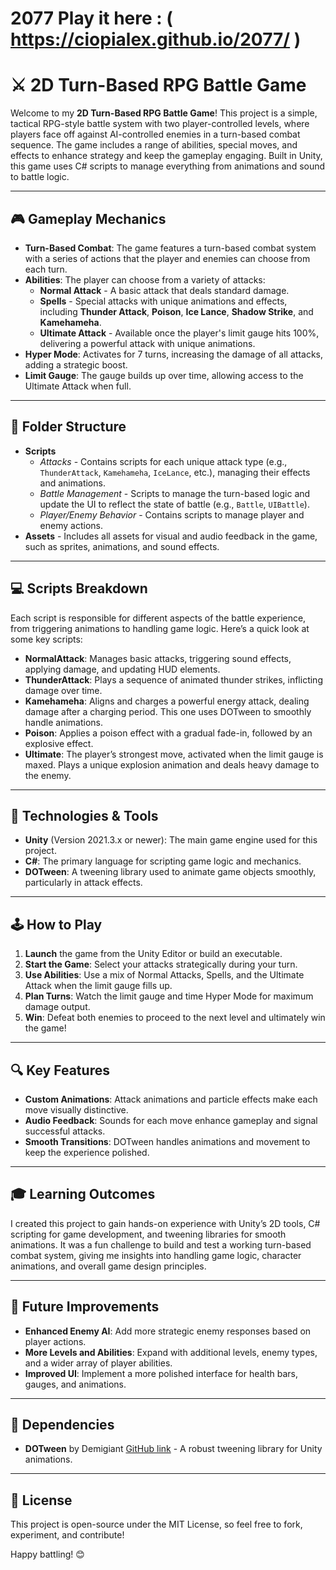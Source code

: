 # 2077   Play it here : ( https://ciopialex.github.io/2077/ )
# ⚔️ 2D Turn-Based RPG Battle Game

Welcome to my **2D Turn-Based RPG Battle Game**! This project is a simple, tactical RPG-style battle system with two player-controlled levels, where players face off against AI-controlled enemies in a turn-based combat sequence. The game includes a range of abilities, special moves, and effects to enhance strategy and keep the gameplay engaging. Built in Unity, this game uses C# scripts to manage everything from animations and sound to battle logic.

---

## 🎮 Gameplay Mechanics

- **Turn-Based Combat**: The game features a turn-based combat system with a series of actions that the player and enemies can choose from each turn.
- **Abilities**: The player can choose from a variety of attacks:
  - **Normal Attack** - A basic attack that deals standard damage.
  - **Spells** - Special attacks with unique animations and effects, including **Thunder Attack**, **Poison**, **Ice Lance**, **Shadow Strike**, and **Kamehameha**.
  - **Ultimate Attack** - Available once the player's limit gauge hits 100%, delivering a powerful attack with unique animations.
- **Hyper Mode**: Activates for 7 turns, increasing the damage of all attacks, adding a strategic boost.
- **Limit Gauge**: The gauge builds up over time, allowing access to the Ultimate Attack when full.
  
---

## 📂 Folder Structure

- **Scripts**
  - *Attacks* - Contains scripts for each unique attack type (e.g., `ThunderAttack`, `Kamehameha`, `IceLance`, etc.), managing their effects and animations.
  - *Battle Management* - Scripts to manage the turn-based logic and update the UI to reflect the state of battle (e.g., `Battle`, `UIBattle`).
  - *Player/Enemy Behavior* - Contains scripts to manage player and enemy actions.
- **Assets** - Includes all assets for visual and audio feedback in the game, such as sprites, animations, and sound effects.
  
---

## 💻 Scripts Breakdown

Each script is responsible for different aspects of the battle experience, from triggering animations to handling game logic. Here’s a quick look at some key scripts:

- **NormalAttack**: Manages basic attacks, triggering sound effects, applying damage, and updating HUD elements.
- **ThunderAttack**: Plays a sequence of animated thunder strikes, inflicting damage over time.
- **Kamehameha**: Aligns and charges a powerful energy attack, dealing damage after a charging period. This one uses DOTween to smoothly handle animations.
- **Poison**: Applies a poison effect with a gradual fade-in, followed by an explosive effect.
- **Ultimate**: The player’s strongest move, activated when the limit gauge is maxed. Plays a unique explosion animation and deals heavy damage to the enemy.

---

## 🔧 Technologies & Tools

- **Unity** (Version 2021.3.x or newer): The main game engine used for this project.
- **C#**: The primary language for scripting game logic and mechanics.
- **DOTween**: A tweening library used to animate game objects smoothly, particularly in attack effects.

---

## 🕹️ How to Play

1. **Launch** the game from the Unity Editor or build an executable.
2. **Start the Game**: Select your attacks strategically during your turn.
3. **Use Abilities**: Use a mix of Normal Attacks, Spells, and the Ultimate Attack when the limit gauge fills up.
4. **Plan Turns**: Watch the limit gauge and time Hyper Mode for maximum damage output.
5. **Win**: Defeat both enemies to proceed to the next level and ultimately win the game!

---

## 🔍 Key Features

- **Custom Animations**: Attack animations and particle effects make each move visually distinctive.
- **Audio Feedback**: Sounds for each move enhance gameplay and signal successful attacks.
- **Smooth Transitions**: DOTween handles animations and movement to keep the experience polished.

---

## 🎓 Learning Outcomes

I created this project to gain hands-on experience with Unity’s 2D tools, C# scripting for game development, and tweening libraries for smooth animations. It was a fun challenge to build and test a working turn-based combat system, giving me insights into handling game logic, character animations, and overall game design principles.

---

## 🚀 Future Improvements

- **Enhanced Enemy AI**: Add more strategic enemy responses based on player actions.
- **More Levels and Abilities**: Expand with additional levels, enemy types, and a wider array of player abilities.
- **Improved UI**: Implement a more polished interface for health bars, gauges, and animations.

---

## 🔗 Dependencies

- **DOTween** by Demigiant [GitHub link](https://github.com/Demigiant/dotween) - A robust tweening library for Unity animations.

---

## 📄 License

This project is open-source under the MIT License, so feel free to fork, experiment, and contribute!

Happy battling! 😊
